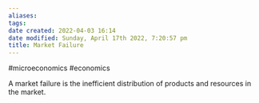 ```yaml
---
aliases: 
tags: 
date created: 2022-04-03 16:14
date modified: Sunday, April 17th 2022, 7:20:57 pm
title: Market Failure
---
```


#microeconomics #economics

A market failure is the inefficient distribution of products and resources in the market.